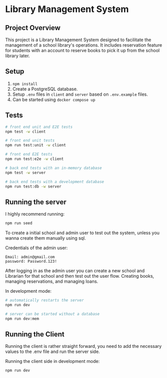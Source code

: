 # Library Management System

## Project Overview

This project is a Library Management System designed to facilitate the management of a school library's operations. It includes reservation feature for students with an account to reserve books to pick it up from the school library later.

## Setup

1. `npm install`
2. Create a PostgreSQL database.
3. Setup `.env` files in `client` and `server` based on `.env.example` files.
4. Can be started using `docker compose up`

## Tests

```bash
# front end unit and E2E tests
npm test -w client

# front end unit tests
npm run test:unit -w client

# front end E2E tests
npm run test:e2e -w client

# back end tests with an in-memory database
npm test -w server

# back end tests with a development database
npm run test:db -w server
```

## Running the server

I highly recommend running:

```bash
npm run seed
```

To create a initial school and admin user to test out the system, unless you wanna create them manually using sql.

Credentials of the admin user:

```
Email: admin@gmail.com
password: Password.123!
```

After logging in as the admin user you can create a new school and Librarian for that school and then test out the user flow. Creating books, managing reservations, and managing loans.

In development mode:

```bash
# automatically restarts the server
npm run dev

# server can be started without a database
npm run dev:mem
```

## Running the Client

Running the client is rather straight forward, you need to add the necessary values to the .env file and run the server side.

Running the client side in development mode:

```bash
npm run dev
```
